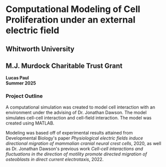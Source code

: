 # Computational Modeling of Cell Proliferation under an external electric field  
## Whitworth University  
## M.J. Murdock Charitable Trust Grant   

**Lucas Paul**    
**Summer 2025**  


### Project Outline 
A computational simulation was created to model cell interaction with an environment under the advising of Dr. Jonathan Dawson. 
The model simulates cell-cell interaction and cell-field interaction. The model 
was created using MATLAB. 

Modeling was based off of experimental results attained from Developmental 
Biology's paper *Physiological electric fields induce directional migration of mammalian cranial neural crest cells*, 2020, as well as 
Dr. Jonathan Dawson's previous work *Cell-cell interactions and fluctuations in
the direction of motility promote directed migration of osteoblasts in direct 
current electrotaxis*, 2022.


